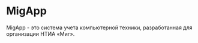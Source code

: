 # MigApp
 MigApp - это система учета компьютерной техники, разработанная для организации НТИА «Миг».
